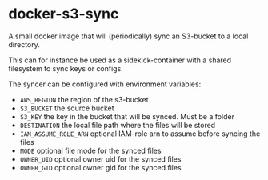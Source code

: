 # docker-s3-sync

A small docker image that will (periodically) sync an S3-bucket to a local directory.

This can for instance be used as a sidekick-container with a shared filesystem to sync keys or configs.

The syncer can be configured with environment variables:
* `AWS_REGION` the region of the s3-bucket
* `S3_BUCKET` the source bucket
* `S3_KEY` the key in the bucket that will be synced. Must be a folder
* `DESTINATION` the local file path where the files will be stored
* `IAM_ASSUME_ROLE_ARN` optional IAM-role arn to assume before syncing the files
* `MODE` optional file mode for the synced files
* `OWNER_UID` optional owner uid for the synced files
* `OWNER_GID` optional owner gid for the synced files

